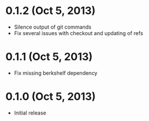 
# 0.1.2 (Oct 5, 2013)

* Silence output of git commands
* Fix several issues with checkout and updating of refs

# 0.1.1 (Oct 5, 2013)

* Fix missing berkshelf dependency

# 0.1.0 (Oct 5, 2013)

* Initial release
